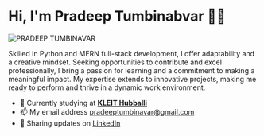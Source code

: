 # Hi, I'm Pradeep Tumbinabvar 👋🏾 

![PRADEEP TUMBINAVAR](https://github.com/pradeeptumbinavar/pradeeptumbinavar/assets/96430165/6ada1489-2768-45ad-9fd1-f39e0434d147)


 Skilled in Python and MERN full-stack development, I offer adaptability and a creative mindset. Seeking
 opportunities to contribute and excel professionally, I bring a passion for learning and a commitment to
 making a meaningful impact. My expertise extends to innovative projects, making me ready to perform and
 thrive in a dynamic work environment.

- 🌱 Currently studying at <a href="https://kleit.ac.in/">**KLEIT Hubballi**</a>
- 📫 My email address <a href="pradeeptumbinavar@gmailcom">pradeeptumbinavar@gmail.com</a>
- 💼 Sharing updates on <a href="www.linkedin.com/in/pradeep-tumbinavar">LinkedIn</a> 

<!---
pradeeptumbinavar/pradeeptumbinavar is a ✨ special ✨ repository because its `README.md` (this file) appears on your GitHub profile.
You can click the Preview link to take a look at your changes.
--->

